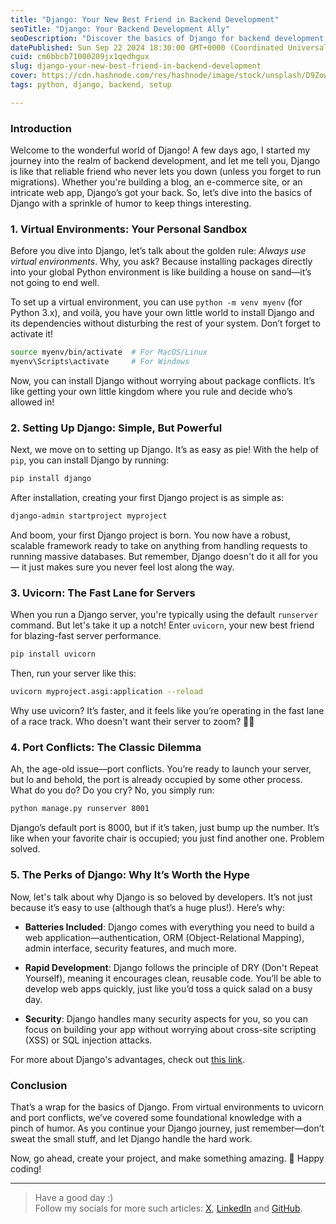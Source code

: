 ```yaml
---
title: "Django: Your New Best Friend in Backend Development"
seoTitle: "Django: Your Backend Development Ally"
seoDescription: "Discover the basics of Django for backend development, from virtual environments to setting up projects, with tips and humor to guide your journey"
datePublished: Sun Sep 22 2024 18:30:00 GMT+0000 (Coordinated Universal Time)
cuid: cm6bbcb71000209jx1qedhgux
slug: django-your-new-best-friend-in-backend-development
cover: https://cdn.hashnode.com/res/hashnode/image/stock/unsplash/D9Zow2REm8U/upload/bd810382aa6ae838c61c8a980c0027a6.jpeg
tags: python, django, backend, setup

---
```


### **Introduction**

Welcome to the wonderful world of Django! A few days ago, I started my journey into the realm of backend development, and let me tell you, Django is like that reliable friend who never lets you down (unless you forget to run migrations). Whether you're building a blog, an e-commerce site, or an intricate web app, Django’s got your back. So, let’s dive into the basics of Django with a sprinkle of humor to keep things interesting.

### **1\. Virtual Environments: Your Personal Sandbox**

Before you dive into Django, let’s talk about the golden rule: *Always use virtual environments*. Why, you ask? Because installing packages directly into your global Python environment is like building a house on sand—it’s not going to end well.

To set up a virtual environment, you can use `python -m venv myenv` (for Python 3.x), and voilà, you have your own little world to install Django and its dependencies without disturbing the rest of your system. Don’t forget to activate it!

```bash
source myenv/bin/activate  # For MacOS/Linux
myenv\Scripts\activate     # For Windows
```

Now, you can install Django without worrying about package conflicts. It’s like getting your own little kingdom where you rule and decide who’s allowed in!

### **2\. Setting Up Django: Simple, But Powerful**

Next, we move on to setting up Django. It’s as easy as pie! With the help of `pip`, you can install Django by running:

```bash
pip install django
```

After installation, creating your first Django project is as simple as:

```bash
django-admin startproject myproject
```

And boom, your first Django project is born. You now have a robust, scalable framework ready to take on anything from handling requests to running massive databases. But remember, Django doesn't do it all for you— it just makes sure you never feel lost along the way.

### **3\. Uvicorn: The Fast Lane for Servers**

When you run a Django server, you're typically using the default `runserver` command. But let's take it up a notch! Enter `uvicorn`, your new best friend for blazing-fast server performance.

```bash
pip install uvicorn
```

Then, run your server like this:

```bash
uvicorn myproject.asgi:application --reload
```

Why use uvicorn? It’s faster, and it feels like you’re operating in the fast lane of a race track. Who doesn't want their server to zoom? 🚗💨

### **4\. Port Conflicts: The Classic Dilemma**

Ah, the age-old issue—port conflicts. You’re ready to launch your server, but lo and behold, the port is already occupied by some other process. What do you do? Do you cry? No, you simply run:

```bash
python manage.py runserver 8001
```

Django’s default port is 8000, but if it’s taken, just bump up the number. It’s like when your favorite chair is occupied; you just find another one. Problem solved.

### **5\. The Perks of Django: Why It’s Worth the Hype**

Now, let's talk about why Django is so beloved by developers. It’s not just because it’s easy to use (although that’s a huge plus!). Here’s why:

* **Batteries Included**: Django comes with everything you need to build a web application—authentication, ORM (Object-Relational Mapping), admin interface, security features, and much more.
    
* **Rapid Development**: Django follows the principle of DRY (Don't Repeat Yourself), meaning it encourages clean, reusable code. You’ll be able to develop web apps quickly, just like you’d toss a quick salad on a busy day.
    
* **Security**: Django handles many security aspects for you, so you can focus on building your app without worrying about cross-site scripting (XSS) or SQL injection attacks.
    

For more about Django's advantages, check out [this link](https://www.djangoproject.com/start/).

### **Conclusion**

That’s a wrap for the basics of Django. From virtual environments to uvicorn and port conflicts, we’ve covered some foundational knowledge with a pinch of humor. As you continue your Django journey, just remember—don’t sweat the small stuff, and let Django handle the hard work.

Now, go ahead, create your project, and make something amazing. 🚀 Happy coding!

---

> Have a good day :)  
> Follow my socials for more such articles: [X](https://x.com/harshgajjar_28), [LinkedIn](https://www.linkedin.com/in/harsh-gajjar-936536209) and [GitHub](https://github.com/harshhh28).